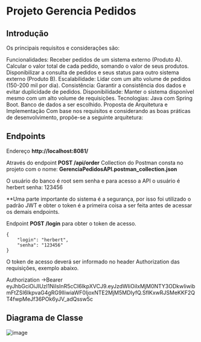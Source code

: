# Projeto Gerencia Pedidos

## Introdução

Os principais requisitos e considerações são:

Funcionalidades: Receber pedidos de um sistema externo (Produto A). Calcular o valor total de cada pedido, somando o valor de seus produtos. 
Disponibilizar a consulta de pedidos e seus status para outro sistema externo (Produto B). 
Escalabilidade: Lidar com um alto volume de pedidos (150-200 mil por dia). 
Consistência: Garantir a consistência dos dados e evitar duplicidade de pedidos. 
Disponibilidade: Manter o sistema disponível mesmo com um alto volume de requisições. 
Tecnologias: Java com Spring Boot. Banco de dados a ser escolhido. 
Proposta de Arquitetura e Implementação Com base nos requisitos e considerando as boas práticas de desenvolvimento, propõe-se a seguinte arquitetura:

## Endpoints

Endereço **http://localhost:8081/**

Através do endpoint **POST /api/order** Collection do Postman consta no projeto com o nome: **GerenciaPedidosAPI.postman_collection.json**

O usuário do banco é root sem senha e para acesso a API o usuário é herbert senha: 123456

**Uma parte importante do sistema é a segurança, por isso foi utilizado o padrão JWT e obter o token é a primeira coisa a ser feita antes de acessar os demais endpoints.

Endpoint **POST /login** para obter o token de acesso.

```
{
	"login": "herbert",
	"senha": "123456"
}
```

O token de acesso deverá ser informado no header Authorization das requisições, exemplo abaixo.

Authorization →Bearer eyJhbGciOiJIUzI1NiIsInR5cCI6IkpXVCJ9.eyJzdWIiOiIxMjM0NTY3ODkwIiwibmFtZSI6IkpvaG4gRG9lIiwiaWF0IjoxNTE2MjM5MDIyfQ.SflKxwRJSMeKKF2QT4fwpMeJf36POk6yJV_adQssw5c

## Diagrama de Classe

![image](https://github.com/user-attachments/assets/c546377d-901f-467d-ab82-acb56d93324a)
